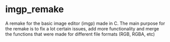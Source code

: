 # imgp_remake
A remake for the basic image editor (imgp) made in C.
The main purpose for the remake is to fix a lot certain issues, add more functionality and merge the functions that were made for different file formats (RGB, RGBA, etc)
